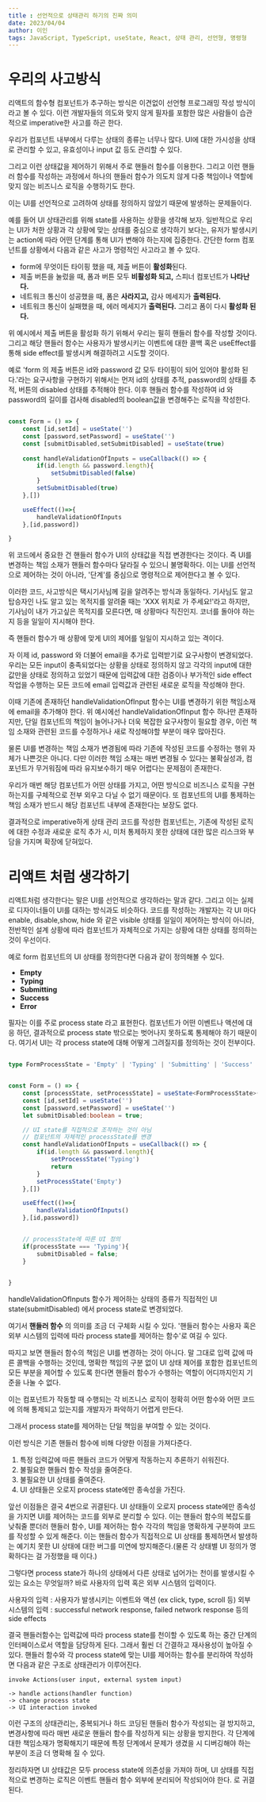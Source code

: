 ```yaml
---
title : 선언적으로 상태관리 하기의 진짜 의미
date: 2023/04/04
author: 이인
tags: JavaScript, TypeScript, useState, React, 상태 관리, 선언형, 명령형
---
```


# 우리의 사고방식

리액트의 함수형 컴포넌트가 추구하는 방식은 이견없이 선언형 프로그래밍 작성 방식이라고 볼 수 있다. 이런 개발자들의 의도와 맞지 않게 필자를 포함한 많은 사람들이 습관적으로 imperative한 사고를 하곤 한다.

우리가 컴포넌트 내부에서 다루는 상태의 종류는 너무나 많다. UI에 대한 가시성을 상태로 관리할 수 있고, 유효성이나 input 값 등도 관리할 수 있다.

그리고 이런 상태값을 제어하기 위해서 주로 핸들러 함수를 이용한다. 그리고 이런 핸들러 함수를 작성하는 과정에서 하나의 핸들러 함수가 의도치 않게 다중 책임이나 역할에 맞지 않는 비즈니스 로직을 수행하기도 한다.

이는 UI를 선언적으로 고려하여 상태를 정의하지 않았기 때문에 발생하는 문제들이다.

예를 들어 UI 상태관리를 위해 state를 사용하는 상황을 생각해 보자. 일반적으로 우리는 UI가 처한 상황과 각 상황에 맞는 상태를 중심으로 생각하기 보다는, 유저가 발생시키는 action에 따라 어떤 단계를 통해 UI가 변해야 하는지에 집중한다. 간단한 form 컴포넌트를 상황에서 다음과 같은 사고가 명령적인 사고라고 볼 수 있다.

-   form에 무엇이든 타이핑 했을 때, 제출 버튼이 **활성화**된다.
-   제출 버튼을 눌렀을 때, 폼과 버튼 모두 **비활성화 되고,** 스피너 컴포넌트가 **나타난다.**
-   네트워크 통신이 성공했을 때, 폼은 **사라지고,** 감사 메세지가 **출력된다.**
-   네트워크 통신이 실패했을 때, 에러 메세지가 **출력된다.** 그리고 폼이 다시 **활성화 된다.** 

위 예시에서 제출 버튼을 활성화 하기 위해서 우리는 필히 핸들러 함수를 작성할 것이다. 그리고 해당 핸들러 함수는 사용자가 발생시키는 이벤트에 대한 콜백 혹은 useEffect를 통해 side effect를 발생시켜 해결하려고 시도할 것이다.

예로 'form 의 제출 버튼은 id와 password 값 모두 타이핑이 되어 있어야 활성화 된다.'라는 요구사항을 구현하기 위해서는 먼저 id의 상태를 추적, password의 상태를 추적, 버튼의 disabled 상태를 추적해야 한다. 이후 핸들러 함수를 작성하여 id 와 password의 길이를 검사해 disabled의 boolean값을 변경해주는 로직을 작성한다.

```js

const Form = () => {
	const [id,setId] = useState('')
	const [password,setPassword] = useState('')
	const [submitDisabled,setSubmitDisabled] = useState(true)
	
	const handleValidationOfInputs = useCallback(() => {
		if(id.length && password.length){
			setSubmitDisabled(false)
		}
		setSubmitDisabled(true)
	},[])

	useEffect(()=>{
		handleValidationOfInputs
	},[id,password])

}
```

위 코드에서 중요한 건 핸들러 함수가 UI의 상태값을 직접 변경한다는 것이다. 즉 UI를 변경하는 책임 소재가 핸들러 함수마다 달라질 수 있으니 불명확하다. 이는 UI를 선언적으로 제어하는 것이 아니라, '단계'를 중심으로 명령적으로 제어한다고 볼 수 있다.

이러한 코드, 사고방식은 택시기사님께 길을 알려주는 방식과 동일하다. 기사님도 알고 탑승자인 나도 알고 있는 목적지를 알려줄 때는 'XXX 위치로 가 주세요!'라고 하지만, 기사님이 내가 가고싶은 목적지를 모른다면, 매 상황마다 직진인지. 코너를 돌아야 하는지 등을 일일이 지시해야 한다.

즉 핸들러 함수가 매 상황에 맞게 UI의 제어를 일일이 지시하고 있는 격이다.

자 이제 id, password 와 더불어 email을 추가로 입력받기로 요구사항이 변경되었다. 우리는 모든 input이 충족되었다는 상황을 상태로 정의하지 않고 각각의 input에 대한 값만을 상태로 정의하고 있었기 때문에 입력값에 대한 검증이나 부가적인 side effect 작업을 수행하는 모든 코드에 email 입력값과 관련된 새로운 로직을 작성해야 한다.

이때 기존에 존재하던 handleValidationOfInput 함수는 UI를 변경하기 위한 책임소재에 email을 추가해야 한다. 위 예시에선 handleValidationOfInput 함수 하나만 존재하지만, 단일 컴포넌트의 책임이 늘어나거나 더욱 복잡한 요구사항이 필요할 경우, 이런 책임 소재와 관련된 코드를 수정하거나 새로 작성해야할 부분이 매우 많아진다.

물론 UI를 변경하는 책임 소재가 변경됨에 따라 기존에 작성된 코드를 수정하는 행위 자체가 나쁜것은 아니다. 다만 이러한 책임 소재는 매번 변경될 수 있다는 불확실성과, 컴포넌트가 무거워짐에 따라 유지보수하기 매우 어렵다는 문제점이 존재한다.

우리가 매번 해당 컴포넌트가 어떤 상태를 가지고, 어떤 방식으로 비즈니스 로직을 구현하는지를 구체적으로 전부 외우고 다닐 수 없기 때문이다. 또 컴포넌트의 UI를 통제하는 책임 소재가 반드시 해당 컴포넌트 내부에 존재한다는 보장도 없다.

결과적으로 imperative하게 상태 관리 코드를 작성한 컴포넌트는, 기존에 작성된 로직에 대한 수정과 새로운 로직 추가 시, 미처 통제하지 못한 상태에 대한 많은 리스크와 부담을 가지며 확장에 닫혀있다.

# 리액트 처럼 생각하기

리액트처럼 생각한다는 말은 UI를 선언적으로 생각하라는 말과 같다. 그리고 이는 실제로 디자이너들이 UI를 대하는 방식과도 비슷하다. 코드를 작성하는 개발자는 각 UI 마다 enable, disable,show, hide 와 같은 visible 상태를 일일이 제어하는 방식이 아니라, 전반적인 설계 상황에 따라 컴포넌트가 자체적으로 가지는 상황에 대한 상태를 정의하는 것이 우선이다.

예로 form 컴포넌트의 UI 상태를 정의한다면 다음과 같이 정의해볼 수 있다.

-   **Empty**
-   **Typing**
-   **Submitting**
-   **Success**
-   **Error**

필자는 이를 주로 process state 라고 표현한다. 컴포넌트가 어떤 이벤트나 액션에 대응 하던, 결과적으로 process state 밖으로는 벗어나지 못하도록 통제해야 하기 때문이다. 여기서 UI는 각 process state에 대해 어떻게 그려질지를 정의하는 것이 전부이다.

```ts

type FormProcessState = 'Empty' | 'Typing' | 'Submitting' | 'Success' | 'Error'


const Form = () => {
	const [processState, setProcessState] = useState<FormProcessState>(() =>'Empty')
	const [id,setId] = useState('')
	const [password,setPassword] = useState('')
	let submitDisabled:boolean = true; 

	// UI state를 직접적으로 조작하는 것이 아님
	// 컴포넌트의 자체적인 processState를 변경
	const handleValidationOfInputs = useCallback(() => {
		if(id.length && password.length){
			setProcessState('Typing')
			return
		}
		setProcessState('Empty')
	},[])

	useEffect(()=>{
		handleValidationOfInputs()
	},[id,password])


	// processState에 따른 UI 정의
	if(processState === 'Typing'){
		submitDisabled = false;
	}
	

}
```

handleValidationOfInputs 함수가 제어하는 상태의 종류가 직접적인 UI state(submitDisabled) 에서 process state로 변경되었다. 

여기서 **핸들러 함수** 의 의미를 조금 더 구체화 시킬 수 있다. '핸들러 함수는 사용자 혹은 외부 시스템의 입력에 따라 process state를 제어하는 함수'로 여길 수 있다. 

따지고 보면 핸들러 함수의 책임은 UI를 변경하는 것이 아니다. 말 그대로 입력 값에 따른 콜백을 수행하는 것인데, 명확한 책임의 구분 없이 UI 상태 제어를 포함한 컴포넌트의 모든 부분을 제어할 수 있도록 한다면 핸들러 함수가 수행하는 역할이 어디까지인지 기준을 나눌 수 없다.

이는 컴포넌트가 작동할 때 수행되는 각 비즈니스 로직이 정확히 어떤 함수와 어떤 코드에 의해 통제되고 있는지를 개발자가 파악하기 어렵게 만든다.

그래서 process state를 제어하는 단일 책임을 부여할 수 있는 것이다.

이런 방식은 기존 핸들러 함수에 비해 다양한 이점을 가져다준다.
1. 특정 입력값에 따른 핸들러 코드가 어떻게 작동하는지 추론하기 쉬워진다.
2. 불필요한 핸들러 함수 작성을 줄여준다.
3. 불필요한 UI 상태를 줄여준다.
4. UI 상태들은 오로지 process state에만 종속성을 가진다.

앞선 이점들은 결국 4번으로 귀결된다. UI 상태들이 오로지 process state에만 종속성을 가지면 UI를 제어하는 코드를 외부로 분리할 수 있다. 이는 핸들러 함수의 복잡도를 낮춰줄 뿐더러 핸들러 함수, UI를 제어하는 함수 각각의 책임을 명확하게 구분하여 코드를 작성할 수 있게 해준다. 이는 핸들러 함수가 직접적으로 UI 상태를 통제하면서 발생하는 예기치 못한 UI 상태에 대한 버그를 미연에 방지해준다.(물론 각 상태별 UI 정의가 명확하다는 걸 가정했을 때 이다.)

그렇다면 process state가 하나의 상태에서 다른 상태로 넘어가는 천이를 발생시킬 수 있는 요소는 무엇일까? 바로 사용자의 입력 혹은 외부 시스템의 입력이다.

사용자의 입력 : 사용자가 발생시키는 이벤트와 액션 (ex click, type, scroll 등)
외부 시스템의 입력 : successful network response, failed network response 등의 side effects

결국 핸들러함수는 입력값에 따라 process state를 천이할 수 있도록 하는 중간 단계의 인터페이스로서 역할을 담당하게 된다. 그래서 훨씬 더 간결하고 재사용성이 높아질 수 있다. 핸들러 함수와 각 process state에 맞는 UI를 제어하는 함수를 분리하여 작성하면 다음과 같은 구조로 상태관리가 이루어진다.

```
invoke Actions(user input, external system input)

-> handle actions(handler function)
-> change process state
-> UI interaction invoked
```

이런 구조의 상태관리는, 중복되거나 하드 코딩된 핸들러 함수가 작성되는 걸 방지하고, 변경사항에 따라 매번 새로운 핸들러 함수를 작성하게 되는 상황을 방지한다. 각 단계에 대한 책임소재가 명확해지기 때문에 특정 단계에서 문제가 생겼을 시 디버깅해야 하는 부분이 조금 더 명확해 질 수 있다.

정리하자면 UI 상태값은 모두 process state에 의존성을 가져야 하며, UI 상태를 직접적으로 변경하는 로직은 이벤트 핸들러 함수 외부에 분리되어 작성되어야 한다. 로 귀결된다.